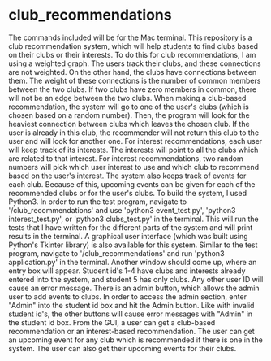 # club_recommendations

  The commands included will be for the Mac terminal. This repository is a club recommendation system, which will help students to find clubs based on their clubs or their interests. 
  To do this for club recommendations, I am using a weighted graph. The users track their clubs, and these connections are not weighted. On the other hand, the clubs have connections between them. The weight of these connections is the number of common members between the two clubs. If two clubs have zero members in common, there will not be an edge between the two clubs.
  When making a club-based recommendation, the system will go to one of the user's clubs (which is chosen based on a random number). Then, the program will look for the heaviest connection between clubs which leaves the chosen club. If the user is already in this club, the recommender will not return this club to the user and will look for another one.
  For interest recommendations, each user will keep track of its interests. The interests will point to all the clubs which are related to that interest. For interest recommendations, two random numbers will pick which user interest to use and which club to recommend based on the user's interest.
  The system also keeps track of events for each club. Because of this, upcoming events can be given for each of the recommended clubs or for the user's clubs. 
  To build the system, I used Python3. In order to run the test program, navigate to '/club_recommendations' and use 'python3 event_test.py', 'python3 interest_test.py', or 'python3 clubs_test.py' in the terminal. This will run the tests that I have written for the different parts of the system and will print results in the terminal. 
  A graphical user interface (which was built using Python's Tkinter library) is also available for this system. Similar to the test program, navigate to '/club_recommendations' and run 'python3 application.py' in the terminal. Another window should come up, where an entry box will appear. Student id's 1-4 have clubs and interests already entered into the system, and student 5 has only clubs. Any other user ID will cause an error message. 
  There is an admin button, which allows the admin user to add events to clubs. In order to access the admin section, enter "Admin" into the student id box and hit the Admin button. Like with invalid student id's, the other buttons will cause error messages with "Admin" in the student id box. 
  From the GUI, a user can get a club-based recommendation or an interest-based recommendation. The user can get an upcoming event for any club which is recommended if there is one in the system. The user can also get their upcoming events for their clubs.
